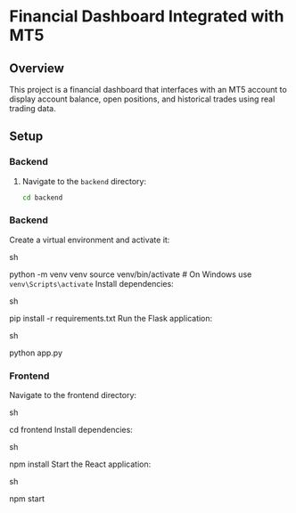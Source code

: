 # Financial Dashboard Integrated with MT5

## Overview

This project is a financial dashboard that interfaces with an MT5 account to display account balance, open positions, and historical trades using real trading data.

## Setup

### Backend

1. Navigate to the `backend` directory:
   ```sh
   cd backend

### Backend

Create a virtual environment and activate it:

sh

python -m venv venv
source venv/bin/activate  # On Windows use `venv\Scripts\activate`
Install dependencies:

sh

pip install -r requirements.txt
Run the Flask application:

sh

python app.py


### Frontend

Navigate to the frontend directory:

sh

cd frontend
Install dependencies:

sh

npm install
Start the React application:

sh

npm start